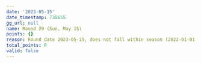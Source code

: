 ```yaml
---
date: '2023-05-15'
date_timestamp: 738655
gg_url: null
name: Round 29 (Sun, May 15)
points: {}
reason: Round date 2023-05-15, does not fall within season (2022-01-01 to 2022-12-30)
total_points: 0
valid: false
---
```

